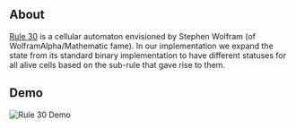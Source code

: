 ## About

[Rule 30](https://en.wikipedia.org/wiki/Rule_30) is a cellular automaton envisioned by Stephen Wolfram (of WolframAlpha/Mathematic fame). In our implementation we expand the state from its standard binary implementation to have different statuses for all alive cells based on the sub-rule that gave rise to them.

## Demo

![Rule 30 Demo](rule_30_demo.gif?raw=true)

